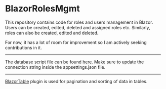 # BlazorRolesMgmt
This repository contains code for roles and users management in Blazor. Users can be created, edited, deleted and assigned roles etc. Similarly, roles can also be created, edited and deleted.

For now, it has a lot of room for improvement so I am actively seeking contributions in it.

---

The database script file can be found [here](../master/RolesMgmt.sql). Make sure to update the connection string inside the appsettings.json file.

---

[BlazorTable](https://www.nuget.org/packages/BlazorTable) plugin is used for pagination and sorting of data in tables.
